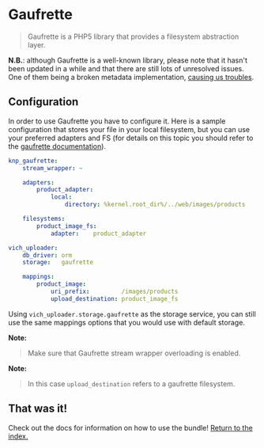 Gaufrette
=========

> Gaufrette is a PHP5 library that provides a filesystem abstraction layer.

**N.B.**: although Gaufrette is a well-known library, please note that it hasn't been updated in a while and that there are still lots of unresolved issues. One of them being a broken metadata implementation, [causing us troubles](../known_issues.md#failed-to-set-metadata-before-uploading-the-file).


## Configuration

In order to use Gaufrette you have to configure it. Here is
a sample configuration that stores your file in your local filesystem,
but you can use your preferred adapters and FS (for details
on this topic you should refer to the [gaufrette documentation](https://github.com/KnpLabs/KnpGaufretteBundle)).

``` yaml
knp_gaufrette:
    stream_wrapper: ~

    adapters:
        product_adapter:
            local:
                directory: %kernel.root_dir%/../web/images/products

    filesystems:
        product_image_fs:
            adapter:    product_adapter

vich_uploader:
    db_driver: orm
    storage:   gaufrette

    mappings:
        product_image:
            uri_prefix:         /images/products
            upload_destination: product_image_fs
```

Using `vich_uploader.storage.gaufrette` as the storage service,
you can still use the same mappings options that you would
use with default storage.

**Note:**

> Make sure that Gaufrette stream wrapper overloading is enabled.

**Note:**

> In this case `upload_destination` refers to a gaufrette filesystem.


## That was it!

Check out the docs for information on how to use the bundle! [Return to the
index.](../index.md)
